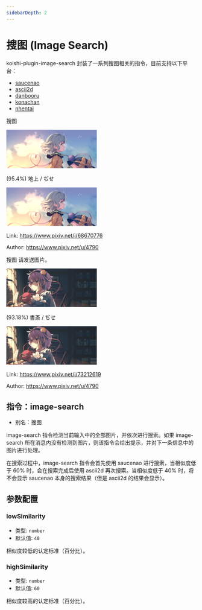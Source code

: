 ```yaml
---
sidebarDepth: 2
---
```


# 搜图 (Image Search)

koishi-plugin-image-search 封装了一系列搜图相关的指令，目前支持以下平台：

- [saucenao](https://saucenao.com/)
- [ascii2d](https://ascii2d.net/)
- [danbooru](https://github.com/danbooru/danbooru)
- [konachan](http://konachan.net/)
- [nhentai](https://nhentai.net/)

<panel-view title="聊天记录">
<chat-message nickname="Alice" color="#cc0066">
<p>搜图</p>
<p><img src="/image-search/68670776_p0_master1200.jpg" width="240"/></p>
</chat-message>
<chat-message nickname="Koishi" avatar="/koishi.png">
<p>(95.4%) 地上 / ぢせ</p>
<p><img src="/image-search/68670776_p0_master1200.jpg" width="240"/></p>
<p>Link: <a href="https://www.pixiv.net/i/68670776" target="_blank" rel="noopener noreferrer">https://www.pixiv.net/i/68670776</a></p>
<p>Author: <a href="https://www.pixiv.net/u/4790" target="_blank" rel="noopener noreferrer">https://www.pixiv.net/u/4790</a></p>
</chat-message>
<chat-message nickname="Bob" color="#00994d">搜图</chat-message>
<chat-message nickname="Koishi" avatar="/koishi.png">请发送图片。</chat-message>
<chat-message nickname="Bob" color="#00994d">
<p><img src="/image-search/73212619_p0_master1200.jpg" width="240"/></p>
</chat-message>
<chat-message nickname="Koishi" avatar="/koishi.png">
<p>(93.18%) 書斎 / ぢせ</p>
<p><img src="/image-search/73212619_p0_master1200.jpg" width="240"/></p>
<p>Link: <a href="https://www.pixiv.net/i/73212619" target="_blank" rel="noopener noreferrer">https://www.pixiv.net/i/73212619</a></p>
<p>Author: <a href="https://www.pixiv.net/u/4790" target="_blank" rel="noopener noreferrer">https://www.pixiv.net/u/4790</a></p>
</chat-message>
</panel-view>

## 指令：image-search

- 别名：搜图

image-search 指令检测当前输入中的全部图片，并依次进行搜索。如果 image-search 所在消息内没有检测到图片，则该指令会给出提示，并对下一条信息中的图片进行处理。

在搜索过程中，image-search 指令会首先使用 saucenao 进行搜索，当相似度低于 60% 时，会在搜索完成后使用 ascii2d 再次搜索。当相似度低于 40% 时，将不会显示 saucenao 本身的搜索结果（但是 ascii2d 的结果会显示）。

## 参数配置

### lowSimilarity

- 类型: `number`
- 默认值: `40`

相似度较低的认定标准（百分比）。

### highSimilarity

- 类型: `number`
- 默认值: `60`

相似度较高的认定标准（百分比）。
